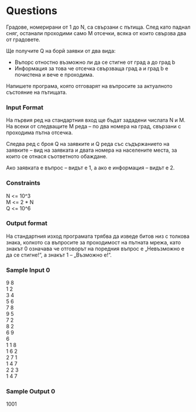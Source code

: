 # Questions

Градове, номерирани от 1 до N, са свързани с пътища. След като паднал сняг, останали проходими само M отсечки, всяка от които свързва два от градовете.

Ще получите Q на борй заявки от два вида:
- Въпорс отностно възможно ли да се стигне от град a до град b
- Информация за това че отсечка свързваща град a и град b е почистена и вече е проходима.

Напишете програма, която отговарят на въпросите за актуалното състояние на пътищата.

### Input Format

На първия ред на стандартния вход ще бъдат зададени числата N и M. На всеки от следващите M реда – по два номера на град, свързани с проходима пътна отсечка.

Следва ред с броя Q на заявките и Q реда със съдържанието на заявките – вид на заявката и двата номера на населените места, за които се отнася съответното обаждане.

Ако заявката е въпрос – видът е 1, а ако е информация – видът е 2.

### Constraints

N <= 10^3 <br>
M <= 2 * N <br>
Q <= 10^6

### Output format

На стандартния изход програмата трябва да изведе битов низ с толкова знака, колкото са въпросите за проходимост на пътната мрежа, като знакът 0 означава че отговорът на поредния въпрос е „Невъзможно е да се стигне!“, а знакът 1 – „Възможно е!“.

### Sample Input 0

9 8 <br>
1 2 <br>
3 4 <br>
5 6 <br>
7 8 <br>
9 5 <br>
7 2 <br>
8 2 <br>
6 9 <br>
6 <br>
1 1 8 <br>
1 6 2 <br>
2 7 1 <br>
1 4 7 <br>
2 2 3 <br>
1 4 7

### Sample Output 0

1001
